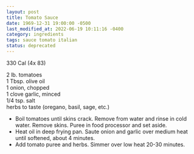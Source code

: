 ```yaml
---
layout: post
title: Tomato Sauce
date: 1969-12-31 19:00:00 -0500
last_modified_at: 2022-06-19 10:11:16 -0400
category: ingredients
tags: sauce tomato italian
status: deprecated
---
```

330 Cal (4x 83)

2 lb. tomatoes  
1 Tbsp. olive oil  
1 onion, chopped  
1 clove garlic, minced  
1/4 tsp. salt  
herbs to taste (oregano, basil, sage, etc.)  

* Boil tomatoes until skins crack.  Remove from water and rinse in cold water.  Remove skins.  Puree in food processor and set aside.
* Heat oil in deep frying pan.  Saute onion and garlic over medium heat until softened, about 4 minutes.
* Add tomato puree and herbs.  Simmer over low heat 20-30 minutes.
